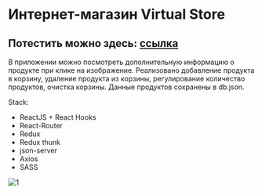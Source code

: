 # Интернет-магазин Virtual Store
## Потестить можно здесь: [ссылка](https://react-store-app-2.herokuapp.com/)

В приложении можно посмотреть дополнительную информацию о продукте при клике на изображение. Реализовано добавление продукта в корзину, удаление продукта из корзины, регулирование количество продуктов, очистка корзины. Данные продуктов сохранены в db.json.

Stack:

- ReactJS + React Hooks
- React-Router
- Redux
- Redux thunk
- json-server
- Axios
- SASS


![1](https://user-images.githubusercontent.com/82547298/125531164-51b3a78a-47c3-4bd8-bf6f-60d231f7baff.png)

